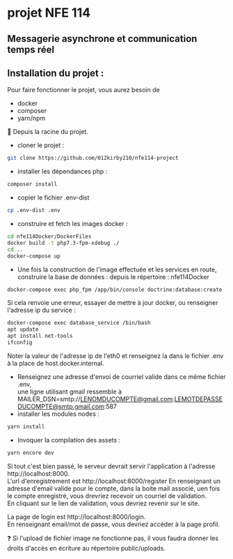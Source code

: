 # projet NFE 114
## Messagerie asynchrone et communication temps réel

## Installation du projet :
Pour faire fonctionner le projet, vous aurez besoin de 
* docker
* composer
* yarn/npm


:speech_balloon: Depuis la racine du projet. 
* cloner le projet :
```sh
git clone https://github.com/012kirby210/nfe114-project
```
* installer les dépendances php : 
```sh
composer install
```
* copier le fichier .env-dist
```sh
cp .env-dist .env
```
* construire et fetch les images docker : 
```sh
cd nfe114Docker/DockerFiles
docker build -t php7.3-fpm-xdebug ./
cd ..
docker-compose up
```
* Une fois la construction de l'image effectuée et les services en route, construire la base de données :
depuis le répertoire : nfe114Docker
```sh
docker-compose exec php_fpm /app/bin/console doctrine:database:create
```
Si cela renvoie une erreur, essayer de mettre à jour docker, ou renseigner l'adresse ip du service :
```sh
docker-compose exec database_service /bin/bash
apt update
apt install net-tools
ifconfig
```
Noter la valeur de l'adresse ip de l'eth0 et renseignez la dans le fichier .env à la place de host.docker.internal. 
* Renseignez une adresse d'envoi de courriel valide dans ce même fichier .env,  
une ligne utilisant gmail ressemble à MAILER_DSN=smtp://LENOMDUCOMPTE@gmail.com:LEMOTDEPASSEDUCOMPTE@smtp.gmail.com:587
* installer les modules nodes :
```sh
yarn install
```
* Invoquer la compilation des assets : 
```sh 
yarn encore dev
```


Si tout c'est bien passé, le serveur devrait servir l'application à l'adresse http://localhost:8000.  
L'url d'enregistrement est http://localhost:8000/register
En renseignant un adresse d'email valide pour le compte, dans la boite mail associé, uen fois le compte enregistré, vous drevriez recevoir un courriel de validation.  
En cliquant sur le lien de validation, vous devriez revenir sur le site.  

La page de login est http://localhost:8000/login.  
En renseignant email/mot de passe, vous devriez accéder à la page profil.  

:question: Si l'upload de fichier image ne fonctionne pas, il vous faudra donner les droits d'accès en écriture au répertoire public/uploads.


